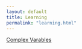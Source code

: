 ```yaml
---
layout: default
title: Learning
permalink: "learning.html"
---
```


[Complex Varables](/complex-varables/)